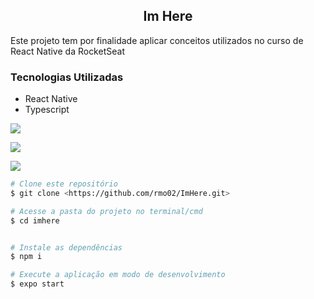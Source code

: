 ## <div align="center">Im Here</div>

<p>Este projeto tem por finalidade aplicar conceitos utilizados no curso de React Native da RocketSeat</p>

### Tecnologias Utilizadas
* React Native
* Typescript



<img
src="https://user-images.githubusercontent.com/52467086/212763092-905039bd-3e15-4050-91ed-6c681b8b3da6.jpeg"
/>

<img
src="https://user-images.githubusercontent.com/52467086/212763232-6c8ef46e-3c43-4a64-8741-1fcdca7d8dc3.jpeg"
/>

<img
src="https://user-images.githubusercontent.com/52467086/212763295-79ab1f3d-7c71-4860-b921-49e1372a7724.jpeg"
/>


```bash
# Clone este repositório
$ git clone <https://github.com/rmo02/ImHere.git>

# Acesse a pasta do projeto no terminal/cmd
$ cd imhere


# Instale as dependências
$ npm i

# Execute a aplicação em modo de desenvolvimento
$ expo start
